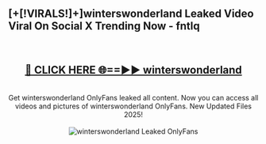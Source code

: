 <h2>[+[!VIRALS!]+]winterswonderland Leaked Video Viral On Social X Trending Now - fntlq</h2>
<br>
<div align="center">
<h2><a href="https://libra.edu.pl?winterswonderland" rel="nofollow">🔴 CLICK HERE 🌐==►► winterswonderland</a></h2>
<br>
Get winterswonderland OnlyFans leaked all content. Now you can access all videos and pictures of winterswonderland OnlyFans. New Updated Files 2025!
<br>
<br>
<a href="https://libra.edu.pl?winterswonderland" rel="nofollow" data-target="animated-image.originalLink"><img src="https://i.ibb.co.com/WyWwxjT/player-gif2.gif" alt="winterswonderland Leaked OnlyFans" style="max-width: 100%; display: inline-block;" data-target="animated-image.originalImage"></a>
</div>
<br>